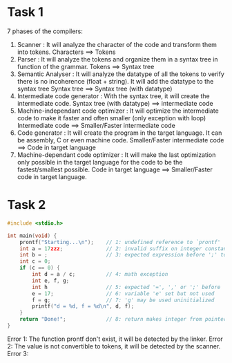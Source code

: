 # Task 1

7 phases of the compilers:

1. Scanner : It will analyze the character of the code and transform them into tokens.
   Characters ==> Tokens
2. Parser : It will analyze the tokens and organize them in a syntax tree in function of the grammar.
   Tokens ==> Syntax tree
3. Semantic Analyser : It will analyze the datatype of all the tokens to verify there is no incoherence (float + string). It will add the datatype to the syntax tree
   Syntax tree ==> Syntax tree (with datatype)
4. Intermediate code generator : With the syntax tree, it will create the intermediate code.
   Syntax tree (with datatype) ==> intermediate code
5. Machine-independant code optimizer : It will optimize the intermediate code to make it faster and often smaller (only exception with loop)
   Intermediate code ==> Smaller/Faster intermediate code
6. Code generator : It will create the program in the target language. It can be assembly, C or even machine code.
   Smaller/Faster intermediate code ==> Code in target language
7. Machine-dependant code optimizer : It will make the last optimization only possible in the target language for the code to be the fastest/smallest possible.
   Code in target language ==> Smaller/Faster code in target language.

# Task 2

```C
#include <stdio.h>

int main(void) {
    prontf("Starting...\n");    // 1: undefined reference to `prontf'
    int a = 17zzz;              // 2: invalid suffix on integer constant
    int b = ;                   // 3: expected expression before ';' token
    int c = 0;
    if (c == 0) {
        int d = a / c;          // 4: math exception
        int e, f, g;
        int h                   // 5: expected '=', ',' or ';' before 'e'
        e = 17;                 // 6: variable 'e' set but not used
        f = g;                  // 7: 'g' may be used uninitialized
        printf("d = %d, f = %d\n", d, f);
    }
    return "Done!";             // 8: return makes integer from pointer
}
```

Error 1: The function prontf don't exist, it will be detected by the linker.
Error 2: The value is not convertible to tokens, it will be detected by the scanner.
Error 3: 
